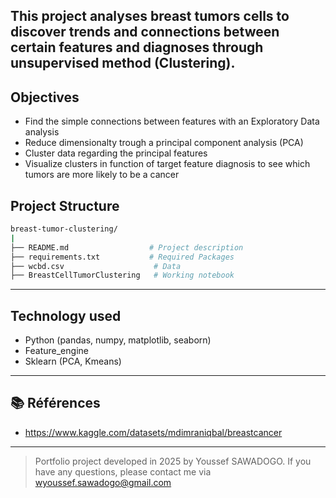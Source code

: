 This project analyses breast tumors cells to discover trends and connections between certain features and diagnoses through unsupervised method (Clustering). 
---

## Objectives

- Find the simple connections between features with an Exploratory Data analysis
- Reduce dimensionalty trough a principal component analysis (PCA)
- Cluster data regarding the principal features 
- Visualize clusters in function of target feature diagnosis to see which tumors are more likely to be a cancer

## Project Structure

```bash
breast-tumor-clustering/
|
├── README.md                  # Project description
├── requirements.txt           # Required Packages 
├── wcbd.csv                    # Data
├── BreastCellTumorClustering   # Working notebook
```


---

##  Technology used

- Python (pandas, numpy, matplotlib, seaborn)
- Feature_engine
- Sklearn (PCA, Kmeans)

---

## 📚 Références

- https://www.kaggle.com/datasets/mdimraniqbal/breastcancer

---

> Portfolio project developed in 2025 by Youssef SAWADOGO. If you have any questions, please contact me via wyoussef.sawadogo@gmail.com
